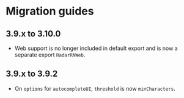 # Migration guides

## 3.9.x to 3.10.0

- Web support is no longer included in default export and is now a separate export `RadarRNWeb`.

## 3.9.x to 3.9.2
- On `options` for `autocompleteUI`, `threshold` is now `minCharacters`.
